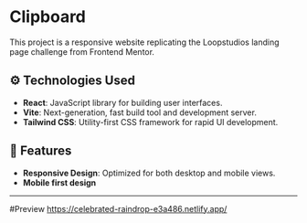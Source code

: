 # Clipboard

This project is a responsive website replicating the Loopstudios landing page challenge from Frontend Mentor.

## ⚙️ Technologies Used

- **React**: JavaScript library for building user interfaces.
- **Vite**: Next-generation, fast build tool and development server.
- **Tailwind CSS**: Utility-first CSS framework for rapid UI development.


## 🧪 Features

- **Responsive Design**: Optimized for both desktop and mobile views.
- **Mobile first design**

---
#Preview
https://celebrated-raindrop-e3a486.netlify.app/



